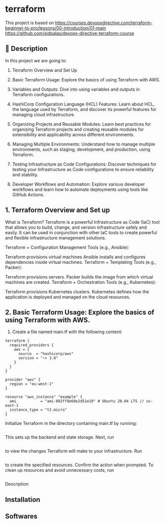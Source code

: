 # terraform

This project is based on https://courses.devopsdirective.com/terraform-beginner-to-pro/lessons/00-introduction/01-main
https://github.com/sidpalas/devops-directive-terraform-course

## 📖 Description
In this project we are going to:

1. Terraform Overview and Set Up

2. Basic Terraform Usage: Explore the basics of using Terraform with AWS.

3. Variables and Outputs: Dive into using variables and outputs in Terraform configurations.

4. HashiCorp Configuration Language (HCL) Features: Learn about HCL, the language used by Terraform, and discover its powerful features for managing cloud infrastructure.

5. Organizing Projects and Reusable Modules: Learn best practices for organizing Terraform projects and creating reusable modules for extensibility and applicability across different environments.

6. Managing Multiple Environments: Understand how to manage multiple environments, such as staging, development, and production, using Terraform.

7. Testing Infrastructure as Code Configurations: Discover techniques for testing your Infrastructure as Code configurations to ensure reliability and stability.

8. Developer Workflows and Automation: Explore various developer workflows and learn how to automate deployments using tools like GitHub Actions.

## 1. Terraform Overview and Set up
What is Terraform? Terraform is a powerful Infrastructure as Code (IaC) tool that allows you to build, change, and version infrastructure safely and easily. It can be used in conjunction with other IaC tools to create powerful and flexible infrastructure management solutions.

Terraform + Configuration Management Tools (e.g., Ansible):

Terraform provisions virtual machines
Ansible installs and configures dependencies inside virtual machines.
Terraform + Templating Tools (e.g., Packer):

Terraform provisions servers.
Packer builds the image from which virtual machines are created.
Terraform + Orchestration Tools (e.g., Kubernetes):

Terraform provisions Kubernetes clusters.
Kubernetes defines how the application is deployed and managed on the cloud resources.

## 2. Basic Terraform Usage: Explore the basics of using Terraform with AWS.

1. Create a file named main.tf with the following content:

```
terraform {
  required_providers {
    aws = {
      source  = "hashicorp/aws"
      version = "~> 3.0"
    }
  }
}

provider "aws" {
  region = "eu-west-1"
}

resource "aws_instance" "example" {
  ami           = "ami-092ff8e60e2d51e19" # Ubuntu 20.04 LTS // us-east-1
  instance_type = "t2.micro"
}
```

Initialize Terraform in the directory containing main.tf by running:
``` terraform init
```
This sets up the backend and state storage. Next, run
``` terraform plan
```
to view the changes Terraform will make to your infrastructure. Run
``` terraform apply
```
to create the specified resources. Confirm the action when prompted.
To clean up resources and avoid unnecessary costs, run
```terraform destroy
```


Description

## Installation

## Softwares

##
